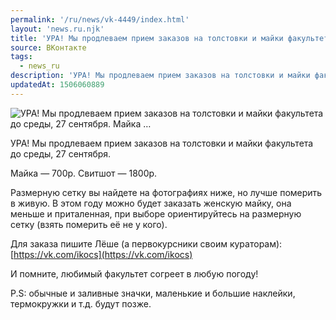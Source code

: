 ```yaml
---
permalink: '/ru/news/vk-4449/index.html'
layout: 'news.ru.njk'
title: 'УРА! Мы продлеваем прием заказов на толстовки и майки факультета до среды, 27 сентября.  Майка …'
source: ВКонтакте
tags:
  - news_ru
description: 'УРА! Мы продлеваем прием заказов на толстовки и майки факультета до среды, 27 сентября.  Майка …'
updatedAt: 1506060889
---
```

![УРА! Мы продлеваем прием заказов на толстовки и майки факультета до среды, 27 сентября.  Майка …](https://sun9-70.userapi.com/impf/c841531/v841531342/1f6b5/m1v4L6FVg_0.jpg?size=1280x853&quality=96&proxy=1&sign=a61fed7cb1881a9b8fc8e6a545815bf3&c_uniq_tag=rQnubFSzLurYcKOGEp8Ceh6uUTaACxRJD041VJkWfM0&type=album)

УРА!
Мы продлеваем прием заказов на толстовки и майки факультета до среды, 27 сентября.

Майка — 700р.
Свитшот — 1800р.

Размерную сетку вы найдете на фотографиях ниже, но лучше померить в живую. В этом году можно будет заказать женскую майку, она меньше и приталенная, при выборе ориентируйтесь на размерную сетку (взять померить её не у кого).

Для заказа пишите Лёше (а первокурсники своим кураторам): [https://vk.com/ikocs](https://vk.com/ikocs)

И помните, любимый факультет согреет в любую погоду!

P.S: обычные и заливные значки, маленькие и большие наклейки, термокружки и т.д. будут позже.
